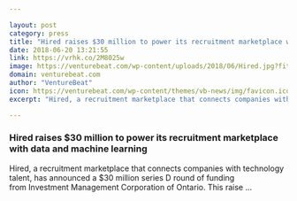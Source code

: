 ```yaml
---

layout: post
category: press
title: "Hired raises $30 million to power its recruitment marketplace with data and machine learning"
date: 2018-06-20 13:21:55
link: https://vrhk.co/2M8025w
image: https://venturebeat.com/wp-content/uploads/2018/06/Hired.jpg?fit=1200%2C580&strip=all
domain: venturebeat.com
author: "VentureBeat"
icon: https://venturebeat.com/wp-content/themes/vb-news/img/favicon.ico
excerpt: "Hired, a recruitment marketplace that connects companies with technology talent, has announced a $30 million series D round of funding from Investment Management Corporation of Ontario. This raise …"

---
```


### Hired raises $30 million to power its recruitment marketplace with data and machine learning

Hired, a recruitment marketplace that connects companies with technology talent, has announced a $30 million series D round of funding from Investment Management Corporation of Ontario. This raise …